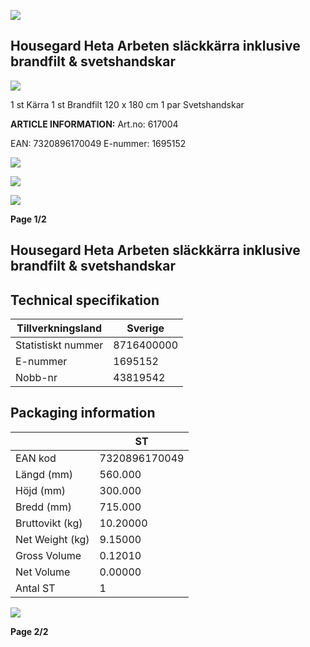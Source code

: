 ![](_page_0_Picture_1.jpeg)

## Housegard Heta Arbeten släckkärra inklusive brandfilt & svetshandskar

![](_page_0_Picture_3.jpeg)

1 st Kärra
1 st Brandfilt 120 x 180 cm
1 par Svetshandskar

**ARTICLE INFORMATION:** Art.no: 617004

EAN: 7320896170049 E-nummer: 1695152

![](_page_0_Picture_7.jpeg)

![](_page_0_Picture_8.jpeg)

![](_page_0_Picture_9.jpeg)

**Page 1/2**

## Housegard Heta Arbeten släckkärra inklusive brandfilt & svetshandskar

## **Technical specifikation**

| Tillverkningsland  | Sverige    |
|--------------------|------------|
| Statistiskt nummer | 8716400000 |
| E-nummer           | 1695152    |
| Nobb-nr            | 43819542   |

## **Packaging information**

|                 | ST            |
|-----------------|---------------|
| EAN kod         | 7320896170049 |
| Längd (mm)      | 560.000       |
| Höjd (mm)       | 300.000       |
| Bredd (mm)      | 715.000       |
| Bruttovikt (kg) | 10.20000      |
| Net Weight (kg) | 9.15000       |
| Gross Volume    | 0.12010       |
| Net Volume      | 0.00000       |
| Antal ST        | 1             |

![](_page_1_Picture_7.jpeg)

**Page 2/2**